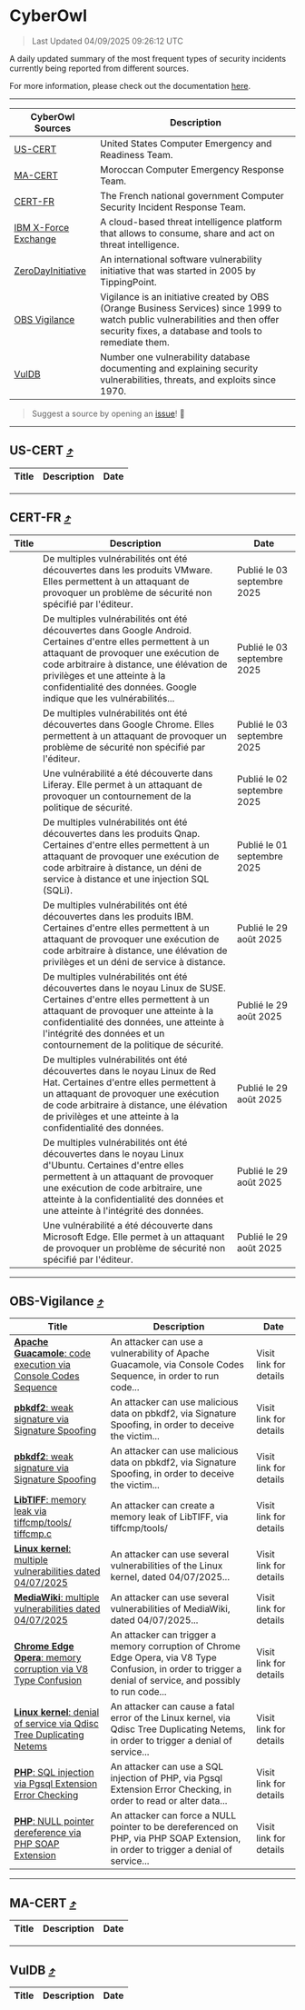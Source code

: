 
 <div id='top'></div>

# CyberOwl

 > Last Updated 04/09/2025 09:26:12 UTC
 
 A daily updated summary of the most frequent types of security incidents currently being reported from different sources.
 
 For more information, please check out the documentation [here](./docs/README.md).
 
 ---
 |CyberOwl Sources|Description|
 |---|---|
 |[US-CERT](#us-cert-arrow_heading_up)|United States Computer Emergency and Readiness Team.|
 |[MA-CERT](#ma-cert-arrow_heading_up)|Moroccan Computer Emergency Response Team.|
 |[CERT-FR](#cert-fr-arrow_heading_up)|The French national government Computer Security Incident Response Team.|
 |[IBM X-Force Exchange](#ibmcloud-arrow_heading_up)|A cloud-based threat intelligence platform that allows to consume, share and act on threat intelligence.|
 |[ZeroDayInitiative](#zerodayinitiative-arrow_heading_up)|An international software vulnerability initiative that was started in 2005 by TippingPoint.|
 |[OBS Vigilance](#obs-vigilance-arrow_heading_up)|Vigilance is an initiative created by OBS (Orange Business Services) since 1999 to watch public vulnerabilities and then offer security fixes, a database and tools to remediate them.|
 |[VulDB](#vuldb-arrow_heading_up)|Number one vulnerability database documenting and explaining security vulnerabilities, threats, and exploits since 1970.|
 
 > Suggest a source by opening an [issue](https://github.com/karimhabush/cyberowl/issues)! :raised_hands:
 ---

## US-CERT [:arrow_heading_up:](#cyberowl)

 |Title|Description|Date|
 |---|---|---|
 
 ---

## CERT-FR [:arrow_heading_up:](#cyberowl)

 |Title|Description|Date|
 |---|---|---|
 |[](https://www.cert.ssi.gouv.fr/avis/CERTFR-2025-AVI-0751/)|De multiples vulnérabilités ont été découvertes dans les produits VMware. Elles permettent à un attaquant de provoquer un problème de sécurité non spécifié par l'éditeur.|Publié le 03 septembre 2025|
 |[](https://www.cert.ssi.gouv.fr/avis/CERTFR-2025-AVI-0750/)|De multiples vulnérabilités ont été découvertes dans Google Android. Certaines d'entre elles permettent à un attaquant de provoquer une exécution de code arbitraire à distance, une élévation de privilèges et une atteinte à la confidentialité des données. Google indique que les vulnérabilités...|Publié le 03 septembre 2025|
 |[](https://www.cert.ssi.gouv.fr/avis/CERTFR-2025-AVI-0749/)|De multiples vulnérabilités ont été découvertes dans Google Chrome. Elles permettent à un attaquant de provoquer un problème de sécurité non spécifié par l'éditeur.|Publié le 03 septembre 2025|
 |[](https://www.cert.ssi.gouv.fr/avis/CERTFR-2025-AVI-0748/)|Une vulnérabilité a été découverte dans Liferay. Elle permet à un attaquant de provoquer un contournement de la politique de sécurité.|Publié le 02 septembre 2025|
 |[](https://www.cert.ssi.gouv.fr/avis/CERTFR-2025-AVI-0747/)|De multiples vulnérabilités ont été découvertes dans les produits Qnap. Certaines d'entre elles permettent à un attaquant de provoquer une exécution de code arbitraire à distance, un déni de service à distance et une injection SQL (SQLi).|Publié le 01 septembre 2025|
 |[](https://www.cert.ssi.gouv.fr/avis/CERTFR-2025-AVI-0746/)|De multiples vulnérabilités ont été découvertes dans les produits IBM. Certaines d'entre elles permettent à un attaquant de provoquer une exécution de code arbitraire à distance, une élévation de privilèges et un déni de service à distance.|Publié le 29 août 2025|
 |[](https://www.cert.ssi.gouv.fr/avis/CERTFR-2025-AVI-0745/)|De multiples vulnérabilités ont été découvertes dans le noyau Linux de SUSE. Certaines d'entre elles permettent à un attaquant de provoquer une atteinte à la confidentialité des données, une atteinte à l'intégrité des données et un contournement de la politique de sécurité.|Publié le 29 août 2025|
 |[](https://www.cert.ssi.gouv.fr/avis/CERTFR-2025-AVI-0744/)|De multiples vulnérabilités ont été découvertes dans le noyau Linux de Red Hat. Certaines d'entre elles permettent à un attaquant de provoquer une exécution de code arbitraire à distance, une élévation de privilèges et une atteinte à la confidentialité des données.|Publié le 29 août 2025|
 |[](https://www.cert.ssi.gouv.fr/avis/CERTFR-2025-AVI-0743/)|De multiples vulnérabilités ont été découvertes dans le noyau Linux d'Ubuntu. Certaines d'entre elles permettent à un attaquant de provoquer une exécution de code arbitraire, une atteinte à la confidentialité des données et une atteinte à l'intégrité des données.|Publié le 29 août 2025|
 |[](https://www.cert.ssi.gouv.fr/avis/CERTFR-2025-AVI-0742/)|Une vulnérabilité a été découverte dans Microsoft Edge. Elle permet à un attaquant de provoquer un problème de sécurité non spécifié par l'éditeur.|Publié le 29 août 2025|
 
 ---

## OBS-Vigilance [:arrow_heading_up:](#cyberowl)

 |Title|Description|Date|
 |---|---|---|
 |[<a href="https://vigilance.fr/vulnerability/Apache-Guacamole-code-execution-via-Console-Codes-Sequence-47600" class="noirorange"><b>Apache Guacamole</b>: code execution via Console Codes Sequence</a>](https://vigilance.fr/vulnerability/Apache-Guacamole-code-execution-via-Console-Codes-Sequence-47600)|An attacker can use a vulnerability of Apache Guacamole, via Console Codes Sequence, in order to run code...|Visit link for details|
 |[<a href="https://vigilance.fr/vulnerability/pbkdf2-weak-signature-via-Signature-Spoofing-47599" class="noirorange"><b>pbkdf2</b>: weak signature via Signature Spoofing</a>](https://vigilance.fr/vulnerability/pbkdf2-weak-signature-via-Signature-Spoofing-47599)|An attacker can use malicious data on pbkdf2, via Signature Spoofing, in order to deceive the victim...|Visit link for details|
 |[<a href="https://vigilance.fr/vulnerability/pbkdf2-weak-signature-via-Signature-Spoofing-47598" class="noirorange"><b>pbkdf2</b>: weak signature via Signature Spoofing</a>](https://vigilance.fr/vulnerability/pbkdf2-weak-signature-via-Signature-Spoofing-47598)|An attacker can use malicious data on pbkdf2, via Signature Spoofing, in order to deceive the victim...|Visit link for details|
 |[<a href="https://vigilance.fr/vulnerability/LibTIFF-memory-leak-via-tiffcmp-tools-tiffcmp-c-48031" class="noirorange"><b>LibTIFF</b>: memory leak via tiffcmp/tools/<wbr>tiffcmp.c</wbr></a>](https://vigilance.fr/vulnerability/LibTIFF-memory-leak-via-tiffcmp-tools-tiffcmp-c-48031)|An attacker can create a memory leak of LibTIFF, via tiffcmp/tools/|Visit link for details|
 |[<a href="https://vigilance.fr/vulnerability/Linux-kernel-multiple-vulnerabilities-dated-04-07-2025-47597" class="noirorange"><b>Linux kernel</b>: multiple vulnerabilities dated 04/07/2025</a>](https://vigilance.fr/vulnerability/Linux-kernel-multiple-vulnerabilities-dated-04-07-2025-47597)|An attacker can use several vulnerabilities of the Linux kernel, dated 04/07/2025...|Visit link for details|
 |[<a href="https://vigilance.fr/vulnerability/MediaWiki-multiple-vulnerabilities-dated-04-07-2025-47596" class="noirorange"><b>MediaWiki</b>: multiple vulnerabilities dated 04/07/2025</a>](https://vigilance.fr/vulnerability/MediaWiki-multiple-vulnerabilities-dated-04-07-2025-47596)|An attacker can use several vulnerabilities of MediaWiki, dated 04/07/2025...|Visit link for details|
 |[<a href="https://vigilance.fr/vulnerability/Chrome-Edge-Opera-memory-corruption-via-V8-Type-Confusion-45800" class="noirorange"><b>Chrome  Edge  Opera</b>: memory corruption via V8 Type Confusion</a>](https://vigilance.fr/vulnerability/Chrome-Edge-Opera-memory-corruption-via-V8-Type-Confusion-45800)|An attacker can trigger a memory corruption of Chrome  Edge  Opera, via V8 Type Confusion, in order to trigger a denial of service, and possibly to run code...|Visit link for details|
 |[<a href="https://vigilance.fr/vulnerability/Linux-kernel-denial-of-service-via-Qdisc-Tree-Duplicating-Netems-48027" class="noirorange"><b>Linux kernel</b>: denial of service via Qdisc Tree Duplicating Netems</a>](https://vigilance.fr/vulnerability/Linux-kernel-denial-of-service-via-Qdisc-Tree-Duplicating-Netems-48027)|An attacker can cause a fatal error of the Linux kernel, via Qdisc Tree Duplicating Netems, in order to trigger a denial of service...|Visit link for details|
 |[<a href="https://vigilance.fr/vulnerability/PHP-SQL-injection-via-Pgsql-Extension-Error-Checking-47595" class="noirorange"><b>PHP</b>: SQL injection via Pgsql Extension Error Checking</a>](https://vigilance.fr/vulnerability/PHP-SQL-injection-via-Pgsql-Extension-Error-Checking-47595)|An attacker can use a SQL injection of PHP, via Pgsql Extension Error Checking, in order to read or alter data...|Visit link for details|
 |[<a href="https://vigilance.fr/vulnerability/PHP-NULL-pointer-dereference-via-PHP-SOAP-Extension-47594" class="noirorange"><b>PHP</b>: NULL pointer dereference via PHP SOAP Extension</a>](https://vigilance.fr/vulnerability/PHP-NULL-pointer-dereference-via-PHP-SOAP-Extension-47594)|An attacker can force a NULL pointer to be dereferenced on PHP, via PHP SOAP Extension, in order to trigger a denial of service...|Visit link for details|
 
 ---

## MA-CERT [:arrow_heading_up:](#cyberowl)

 |Title|Description|Date|
 |---|---|---|
 
 ---

## VulDB [:arrow_heading_up:](#cyberowl)

 |Title|Description|Date|
 |---|---|---|
 